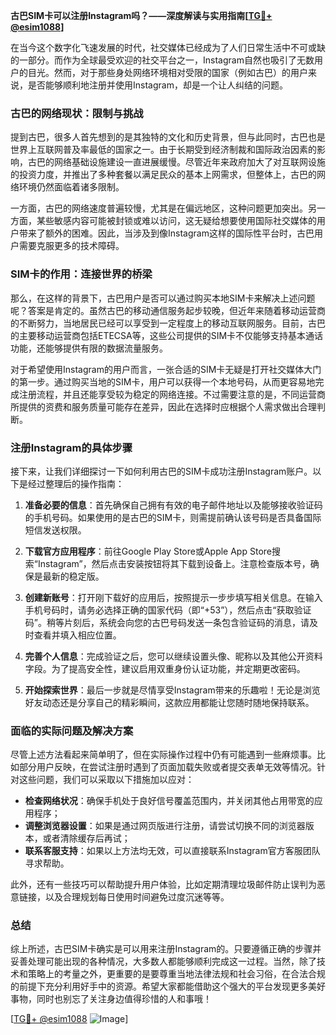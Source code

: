 **古巴SIM卡可以注册Instagram吗？——深度解读与实用指南[[TG💪+ @esim1088](https://t.me/s/esim1088)]**

在当今这个数字化飞速发展的时代，社交媒体已经成为了人们日常生活中不可或缺的一部分。而作为全球最受欢迎的社交平台之一，Instagram自然也吸引了无数用户的目光。然而，对于那些身处网络环境相对受限的国家（例如古巴）的用户来说，是否能够顺利地注册并使用Instagram，却是一个让人纠结的问题。

### 古巴的网络现状：限制与挑战

提到古巴，很多人首先想到的是其独特的文化和历史背景，但与此同时，古巴也是世界上互联网普及率最低的国家之一。由于长期受到经济制裁和国际政治因素的影响，古巴的网络基础设施建设一直进展缓慢。尽管近年来政府加大了对互联网设施的投资力度，并推出了多种套餐以满足民众的基本上网需求，但整体上，古巴的网络环境仍然面临着诸多限制。

一方面，古巴的网络速度普遍较慢，尤其是在偏远地区，这种问题更加突出。另一方面，某些敏感内容可能被封锁或难以访问，这无疑给想要使用国际社交媒体的用户带来了额外的困难。因此，当涉及到像Instagram这样的国际性平台时，古巴用户需要克服更多的技术障碍。

### SIM卡的作用：连接世界的桥梁

那么，在这样的背景下，古巴用户是否可以通过购买本地SIM卡来解决上述问题呢？答案是肯定的。虽然古巴的移动通信服务起步较晚，但近年来随着移动运营商的不断努力，当地居民已经可以享受到一定程度上的移动互联网服务。目前，古巴的主要移动运营商包括ETECSA等，这些公司提供的SIM卡不仅能够支持基本通话功能，还能够提供有限的数据流量服务。

对于希望使用Instagram的用户而言，一张合适的SIM卡无疑是打开社交媒体大门的第一步。通过购买当地的SIM卡，用户可以获得一个本地号码，从而更容易地完成注册流程，并且还能享受较为稳定的网络连接。不过需要注意的是，不同运营商所提供的资费和服务质量可能存在差异，因此在选择时应根据个人需求做出合理判断。

### 注册Instagram的具体步骤

接下来，让我们详细探讨一下如何利用古巴的SIM卡成功注册Instagram账户。以下是经过整理后的操作指南：

1. **准备必要的信息**：首先确保自己拥有有效的电子邮件地址以及能够接收验证码的手机号码。如果使用的是古巴的SIM卡，则需提前确认该号码是否具备国际短信发送权限。
   
2. **下载官方应用程序**：前往Google Play Store或Apple App Store搜索“Instagram”，然后点击安装按钮将其下载到设备上。注意检查版本号，确保是最新的稳定版。

3. **创建新账号**：打开刚下载好的应用后，按照提示一步步填写相关信息。在输入手机号码时，请务必选择正确的国家代码（即“+53”），然后点击“获取验证码”。稍等片刻后，系统会向您的古巴号码发送一条包含验证码的消息，请及时查看并填入相应位置。

4. **完善个人信息**：完成验证之后，您可以继续设置头像、昵称以及其他公开资料字段。为了提高安全性，建议启用双重身份认证功能，并定期更改密码。

5. **开始探索世界**：最后一步就是尽情享受Instagram带来的乐趣啦！无论是浏览好友动态还是分享自己的精彩瞬间，这款应用都能让您随时随地保持联系。

### 面临的实际问题及解决方案

尽管上述方法看起来简单明了，但在实际操作过程中仍有可能遇到一些麻烦事。比如部分用户反映，在尝试注册时遇到了页面加载失败或者提交表单无效等情况。针对这些问题，我们可以采取以下措施加以应对：

- **检查网络状况**：确保手机处于良好信号覆盖范围内，并关闭其他占用带宽的应用程序；
- **调整浏览器设置**：如果是通过网页版进行注册，请尝试切换不同的浏览器版本，或者清除缓存后再试；
- **联系客服支持**：如果以上方法均无效，可以直接联系Instagram官方客服团队寻求帮助。

此外，还有一些技巧可以帮助提升用户体验，比如定期清理垃圾邮件防止误判为恶意链接，以及合理规划每日使用时间避免过度沉迷等等。

### 总结

综上所述，古巴SIM卡确实是可以用来注册Instagram的。只要遵循正确的步骤并妥善处理可能出现的各种情况，大多数人都能够顺利完成这一过程。当然，除了技术和策略上的考量之外，更重要的是要尊重当地法律法规和社会习俗，在合法合规的前提下充分利用好手中的资源。希望大家都能借助这个强大的平台发现更多美好事物，同时也别忘了关注身边值得珍惜的人和事哦！

[[TG💪+ @esim1088](https://t.me/s/esim1088) ![Image](https://i.postimg.cc/4NQfJmqS/Snipaste-2025-05-13-00-14-12.png)]